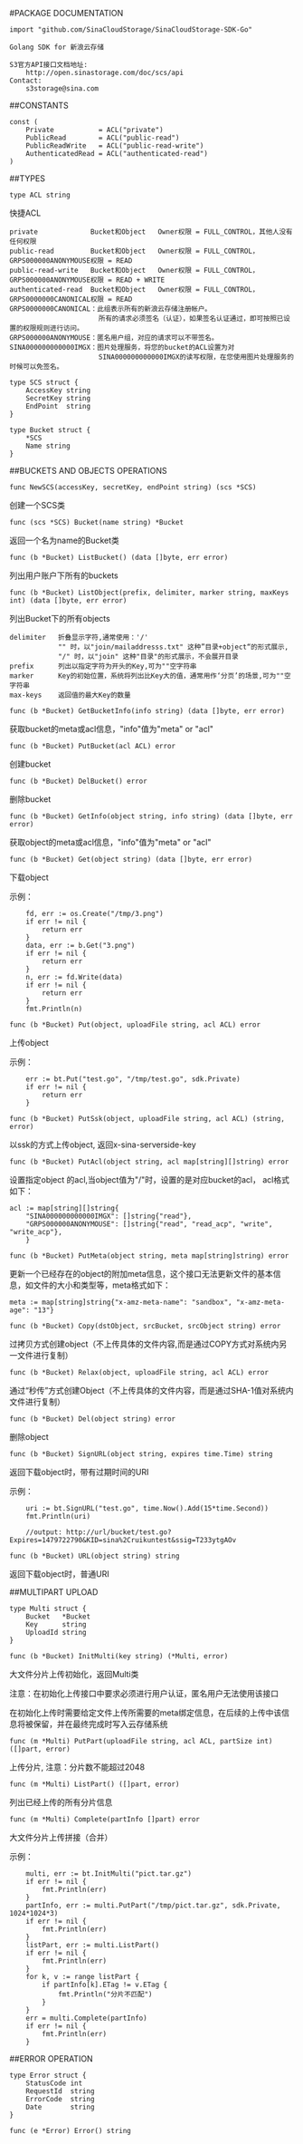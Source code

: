 #PACKAGE DOCUMENTATION


    import "github.com/SinaCloudStorage/SinaCloudStorage-SDK-Go"

    Golang SDK for 新浪云存储

	S3官方API接口文档地址:
		http://open.sinastorage.com/doc/scs/api
	Contact:
		s3storage@sina.com


##CONSTANTS
```
const (
    Private           = ACL("private")
    PublicRead        = ACL("public-read")
    PublicReadWrite   = ACL("public-read-write")
    AuthenticatedRead = ACL("authenticated-read")
)
```

##TYPES
```
type ACL string
```
快捷ACL
```
private 			Bucket和Object 	Owner权限 = FULL_CONTROL，其他人没有任何权限
public-read 		Bucket和Object 	Owner权限 = FULL_CONTROL，GRPS000000ANONYMOUSE权限 = READ
public-read-write 	Bucket和Object 	Owner权限 = FULL_CONTROL，GRPS000000ANONYMOUSE权限 = READ + WRITE
authenticated-read 	Bucket和Object 	Owner权限 = FULL_CONTROL，GRPS0000000CANONICAL权限 = READ
GRPS0000000CANONICAL：此组表示所有的新浪云存储注册帐户。
					  所有的请求必须签名（认证），如果签名认证通过，即可按照已设置的权限规则进行访问。
GRPS000000ANONYMOUSE：匿名用户组，对应的请求可以不带签名。
SINA000000000000IMGX：图片处理服务，将您的bucket的ACL设置为对
					  SINA000000000000IMGX的读写权限，在您使用图片处理服务的时候可以免签名。
```

```
type SCS struct {
    AccessKey string
    SecretKey string
    EndPoint  string
}
```


```
type Bucket struct {
    *SCS
    Name string
}
```

##BUCKETS AND OBJECTS OPERATIONS
```
func NewSCS(accessKey, secretKey, endPoint string) (scs *SCS)
```
创建一个SCS类

```
func (scs *SCS) Bucket(name string) *Bucket
```
返回一个名为name的Bucket类


```
func (b *Bucket) ListBucket() (data []byte, err error)
```
列出用户账户下所有的buckets


```
func (b *Bucket) ListObject(prefix, delimiter, marker string, maxKeys int) (data []byte, err error)
```
列出Bucket下的所有objects

```
delimiter	折叠显示字符,通常使用：'/'
			"" 时，以"join/mailaddresss.txt" 这种”目录+object“的形式展示,
			"/" 时，以"join" 这种"目录"的形式展示，不会展开目录
prefix		列出以指定字符为开头的Key,可为""空字符串
marker		Key的初始位置，系统将列出比Key大的值，通常用作‘分页’的场景,可为""空字符串
max-keys	返回值的最大Key的数量
```

```
func (b *Bucket) GetBucketInfo(info string) (data []byte, err error)
```
获取bucket的meta或acl信息，"info"值为"meta" or "acl"


```
func (b *Bucket) PutBucket(acl ACL) error
```
创建bucket

```
func (b *Bucket) DelBucket() error
```
删除bucket

```
func (b *Bucket) GetInfo(object string, info string) (data []byte, err error)
```
获取object的meta或acl信息，"info"值为"meta" or "acl"

```
func (b *Bucket) Get(object string) (data []byte, err error)
```
下载object

示例：
```
	fd, err := os.Create("/tmp/3.png")
    if err != nil {
    	return err
    }
	data, err := b.Get("3.png")
    if err != nil {
    	return err
    }
	n, err := fd.Write(data)
    if err != nil {
    	return err
    }
    fmt.Println(n)
```

```
func (b *Bucket) Put(object, uploadFile string, acl ACL) error
```
上传object

示例：
```
	err := bt.Put("test.go", "/tmp/test.go", sdk.Private)
	if err != nil {
		return err
	}
```

```
func (b *Bucket) PutSsk(object, uploadFile string, acl ACL) (string, error)
```
以ssk的方式上传object, 返回x-sina-serverside-key

```
func (b *Bucket) PutAcl(object string, acl map[string][]string) error
```   
设置指定object 的acl,当object值为"/"时，设置的是对应bucket的acl， acl格式如下：
```
acl := map[string][]string{
	"SINA000000000000IMGX": []string{"read"},
	"GRPS000000ANONYMOUSE": []string{"read", "read_acp", "write", "write_acp"},
	}
```

```
func (b *Bucket) PutMeta(object string, meta map[string]string) error
```    
更新一个已经存在的object的附加meta信息，这个接口无法更新文件的基本信息，如文件的大小和类型等，meta格式如下： 

	meta := map[string]string{"x-amz-meta-name": "sandbox", "x-amz-meta-age": "13"}

```
func (b *Bucket) Copy(dstObject, srcBucket, srcObject string) error
```
过拷贝方式创建object（不上传具体的文件内容,而是通过COPY方式对系统内另一文件进行复制）

```
func (b *Bucket) Relax(object, uploadFile string, acl ACL) error
```
通过“秒传”方式创建Object（不上传具体的文件内容，而是通过SHA-1值对系统内文件进行复制）

```
func (b *Bucket) Del(object string) error
```
删除object

```
func (b *Bucket) SignURL(object string, expires time.Time) string
```
返回下载object时，带有过期时间的URI

示例：
```
	uri := bt.SignURL("test.go", time.Now().Add(15*time.Second))
    fmt.Println(uri)
 
	//output: http://url/bucket/test.go?Expires=1479722790&KID=sina%2Cruikuntest&ssig=T233ytgAOv
```
```
func (b *Bucket) URL(object string) string
```
返回下载object时，普通URI

##MULTIPART UPLOAD
```
type Multi struct {
    Bucket   *Bucket
    Key      string
    UploadId string
}
```

```
func (b *Bucket) InitMulti(key string) (*Multi, error)
```
大文件分片上传初始化，返回Multi类 

注意：在初始化上传接口中要求必须进行用户认证，匿名用户无法使用该接口

在初始化上传时需要给定文件上传所需要的meta绑定信息，在后续的上传中该信息将被保留，并在最终完成时写入云存储系统

```
func (m *Multi) PutPart(uploadFile string, acl ACL, partSize int) ([]part, error)
```
上传分片, 注意：分片数不能超过2048

```
func (m *Multi) ListPart() ([]part, error)
```
列出已经上传的所有分片信息

```
func (m *Multi) Complete(partInfo []part) error
```
大文件分片上传拼接（合并）

示例：
```
	multi, err := bt.InitMulti("pict.tar.gz")
	if err != nil {
		fmt.Println(err)
	}
	partInfo, err := multi.PutPart("/tmp/pict.tar.gz", sdk.Private, 1024*1024*3)
	if err != nil {
		fmt.Println(err)
	}
	listPart, err := multi.ListPart()
	if err != nil {
		fmt.Println(err)
	}
	for k, v := range listPart {
		if partInfo[k].ETag != v.ETag {
			fmt.Println("分片不匹配")
		}
	}
	err = multi.Complete(partInfo)
	if err != nil {
		fmt.Println(err)
	}
```


##ERROR OPERATION
```
type Error struct {
    StatusCode int
    RequestId  string
    ErrorCode  string
    Date       string
}
```
```
func (e *Error) Error() string
```
